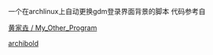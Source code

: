 一个在archlinux上自动更换gdm登录界面背景的脚本
代码参考自

[ 黄家垚 / My_Other_Program](http://git.oschina.net/aliendata/My_Other_Program/tree/master/gnome_background_switcher)

[archibold](http://archibold.io)
